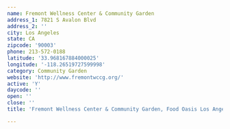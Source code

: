 ```yaml
---
name: Fremont Wellness Center & Community Garden
address_1: 7821 S Avalon Blvd
address_2: ''
city: Los Angeles
state: CA
zipcode: '90003'
phone: 213-572-0188
latitude: '33.968167884000025'
longitude: '-118.26519727599998'
category: Community Garden
website: 'http://www.fremontwccg.org/'
active: 'Y'
daycode: ''
open: ''
close: ''
title: 'Fremont Wellness Center & Community Garden, Food Oasis Los Angeles'

---
```

